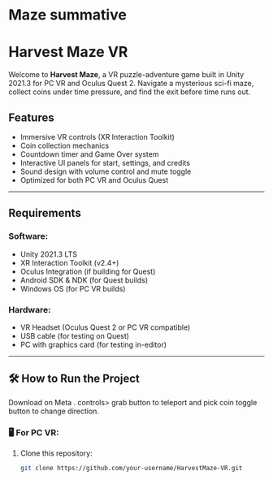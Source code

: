 # Maze summative

# Harvest Maze VR

Welcome to **Harvest Maze**, a VR puzzle-adventure game built in Unity 2021.3 for PC VR and Oculus Quest 2. Navigate a mysterious sci-fi maze, collect coins under time pressure, and find the exit before time runs out.

## Features

- Immersive VR controls (XR Interaction Toolkit)
- Coin collection mechanics
- Countdown timer and Game Over system
- Interactive UI panels for start, settings, and credits
- Sound design with volume control and mute toggle
- Optimized for both PC VR and Oculus Quest

---

##  Requirements

### Software:
- Unity 2021.3 LTS
- XR Interaction Toolkit (v2.4+)
- Oculus Integration (if building for Quest)
- Android SDK & NDK (for Quest builds)
- Windows OS (for PC VR builds)

### Hardware:
- VR Headset (Oculus Quest 2 or PC VR compatible)
- USB cable (for testing on Quest)
- PC with graphics card (for testing in-editor)

---

## 🛠 How to Run the Project
Download on Meta .
controls> grab button to teleport and pick coin toggle button to change direction.
### 🖥 For PC VR:
1. Clone this repository:
   ```bash
   git clone https://github.com/your-username/HarvestMaze-VR.git
